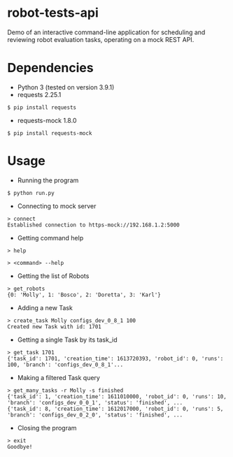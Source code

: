 # robot-tests-api
Demo of an interactive command-line application for scheduling and reviewing robot evaluation tasks, operating on a mock REST API.

# Dependencies

- Python 3 (tested on version 3.9.1)
- requests 2.25.1
```
$ pip install requests
```
- requests-mock 1.8.0
```
$ pip install requests-mock
```

# Usage
- Running the program
```
$ python run.py
```
- Connecting to mock server
```
> connect
Established connection to https-mock://192.168.1.2:5000
```
- Getting command help
```
> help
```
```
> <command> --help
```
- Getting the list of Robots
```
> get_robots
{0: 'Molly', 1: 'Bosco', 2: 'Doretta', 3: 'Karl'}
```
- Adding a new Task
```
> create_task Molly configs_dev_0_8_1 100
Created new Task with id: 1701
```
- Getting a single Task by its task_id
```
> get_task 1701
{'task_id': 1701, 'creation_time': 1613720393, 'robot_id': 0, 'runs': 100, 'branch': 'configs_dev_0_8_1'...
```
- Making a filtered Task query
```
> get_many_tasks -r Molly -s finished
{'task_id': 1, 'creation_time': 1611010000, 'robot_id': 0, 'runs': 10, 'branch': 'configs_dev_0_0_1', 'status': 'finished', ...
{'task_id': 8, 'creation_time': 1612017000, 'robot_id': 0, 'runs': 5, 'branch': 'configs_dev_0_2_0', 'status': 'finished', ...
```
- Closing the program
```
> exit
Goodbye!
```

